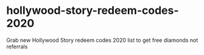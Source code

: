 # hollywood-story-redeem-codes-2020
Grab new Hollywood Story redeem codes 2020 list to get free diamonds not referrals
